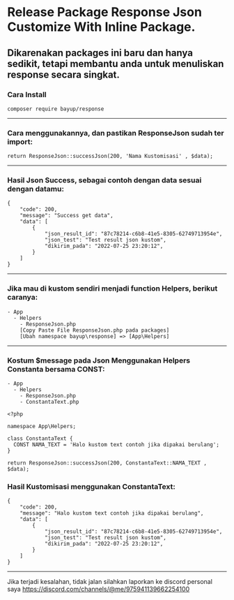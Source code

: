 # Release Package Response Json Customize With Inline Package.

## Dikarenakan packages ini baru dan hanya sedikit, tetapi membantu anda untuk menuliskan response secara singkat.

### Cara Install

```
composer require bayup/response
```
- - -

### Cara menggunakannya, dan pastikan ResponseJson sudah ter import:
```
return ResponseJson::successJson(200, 'Nama Kustomisasi' , $data);
```
- - -

### Hasil Json Success, sebagai contoh dengan data sesuai dengan datamu:
```
{
    "code": 200,
    "message": "Success get data",
    "data": [
        {
            "json_result_id": "87c78214-c6b8-41e5-8305-62749713954e",
            "json_test": "Test result json kustom",
            "dikirim_pada": "2022-07-25 23:20:12",
        }
    ]
}
```
- - -

### Jika mau di kustom sendiri menjadi function Helpers, berikut caranya: 
```
- App
  - Helpers
    - ResponseJson.php
    [Copy Paste File ResponseJson.php pada packages]
    [Ubah namespace bayup\response] => [App\Helpers]
```

- - -

### Kostum $message pada Json Menggunakan Helpers Constanta bersama CONST:
```
- App
  - Helpers
    - ResponseJson.php
    - ConstantaText.php

<?php

namespace App\Helpers;

class ConstantaText {
  CONST NAMA_TEXT = 'Halo kustom text contoh jika dipakai berulang';
}

```
```
return ResponseJson::successJson(200, ConstantaText::NAMA_TEXT , $data);
```

### Hasil Kustomisasi menggunakan ConstantaText:
```
{
    "code": 200,
    "message": "Halo kustom text contoh jika dipakai berulang",
    "data": [
        {
            "json_result_id": "87c78214-c6b8-41e5-8305-62749713954e",
            "json_test": "Test result json kustom",
            "dikirim_pada": "2022-07-25 23:20:12",
        }
    ]
}
```
- - -

Jika terjadi kesalahan, tidak jalan silahkan laporkan ke discord personal saya <https://discord.com/channels/@me/975941139662254100>




